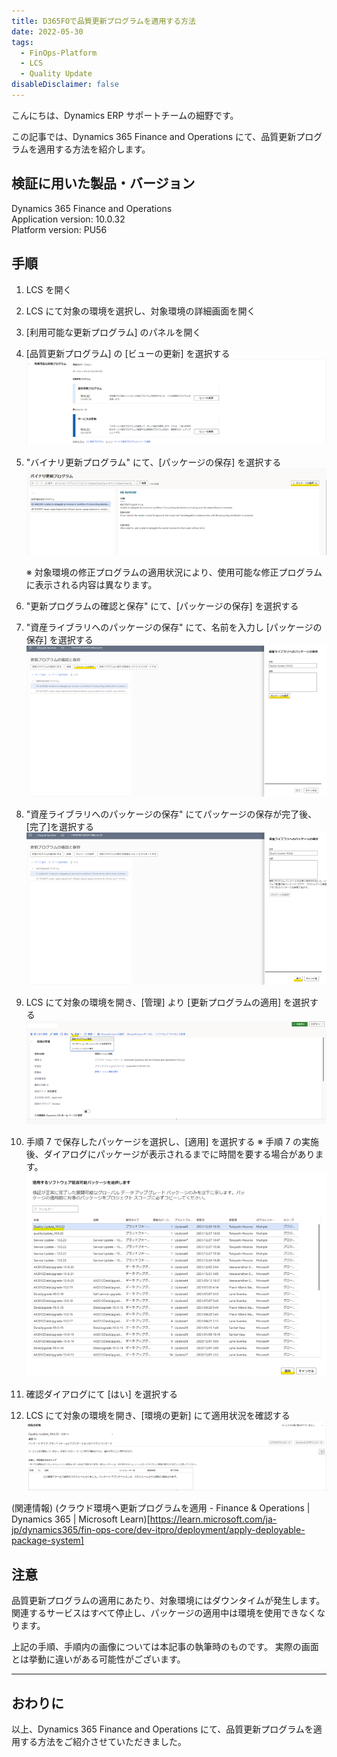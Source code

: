 ```yaml
---
title: D365FOで品質更新プログラムを適用する方法
date: 2022-05-30
tags:
  - FinOps-Platform
  - LCS
  - Quality Update
disableDisclaimer: false
---
```


こんにちは、Dynamics ERP サポートチームの細野です。

この記事では、Dynamics 365 Finance and Operations にて、品質更新プログラムを適用する方法を紹介します。
<!-- more -->
## 検証に用いた製品・バージョン
Dynamics 365 Finance and Operations   
Application version: 10.0.32  
Platform version: PU56

## 手順
1. LCS を開く
2. LCS にて対象の環境を選択し、対象環境の詳細画面を開く
3.  [利用可能な更新プログラム] のパネルを開く
4.  [品質更新プログラム] の [ビューの更新] を選択する
    ![](./apply-quality-update-d365fo/step4.png)

5. "バイナリ更新プログラム" にて、[パッケージの保存] を選択する
   ![](./apply-quality-update-d365fo/step5.png)

    ※ 対象環境の修正プログラムの適用状況により、使用可能な修正プログラムに表示される内容は異なります。

6. "更新プログラムの確認と保存" にて、[パッケージの保存] を選択する
7. "資産ライブラリへのパッケージの保存" にて、名前を入力し [パッケージの保存] を選択する
    ![](./apply-quality-update-d365fo/step7.png)

8. "資産ライブラリへのパッケージの保存" にてパッケージの保存が完了後、[完了]を選択する
    ![](./apply-quality-update-d365fo/step8.png)

9.  LCS にて対象の環境を開き、[管理] より [更新プログラムの適用] を選択する
    ![](./apply-quality-update-d365fo/step9.png)

10. 手順 7 で保存したパッケージを選択し、[適用] を選択する
※ 手順 7 の実施後、ダイアログにパッケージが表示されるまでに時間を要する場合があります。
    ![](./apply-quality-update-d365fo/step10.png)

11.	確認ダイアログにて [はい] を選択する
12.	LCS にて対象の環境を開き、[環境の更新] にて適用状況を確認する
    ![](./apply-quality-update-d365fo/step12.png)



(関連情報)
(クラウド環境へ更新プログラムを適用 - Finance & Operations | Dynamics 365 | Microsoft Learn)[https://learn.microsoft.com/ja-jp/dynamics365/fin-ops-core/dev-itpro/deployment/apply-deployable-package-system]


## 注意
品質更新プログラムの適用にあたり、対象環境にはダウンタイムが発生します。関連するサービスはすべて停止し、パッケージの適用中は環境を使用できなくなります。


上記の手順、手順内の画像については本記事の執筆時のものです。
実際の画面とは挙動に違いがある可能性がございます。

---
## おわりに  

以上、Dynamics 365 Finance and Operations にて、品質更新プログラムを適用する方法をご紹介させていただきました。

